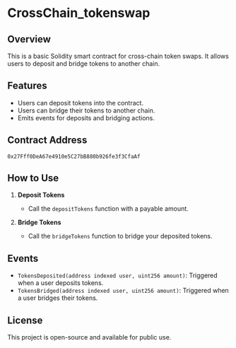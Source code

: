 # CrossChain_tokenswap



## Overview
This is a basic Solidity smart contract for cross-chain token swaps. It allows users to deposit and bridge tokens to another chain.

## Features
- Users can deposit tokens into the contract.
- Users can bridge their tokens to another chain.
- Emits events for deposits and bridging actions.

## Contract Address
```
0x27Fff0DeA67e4910e5C27bB880b926fe3f3CfaAf
```

## How to Use
1. **Deposit Tokens**
   - Call the `depositTokens` function with a payable amount.

2. **Bridge Tokens**
   - Call the `bridgeTokens` function to bridge your deposited tokens.

## Events
- `TokensDeposited(address indexed user, uint256 amount)`: Triggered when a user deposits tokens.
- `TokensBridged(address indexed user, uint256 amount)`: Triggered when a user bridges their tokens.

## License
This project is open-source and available for public use.



